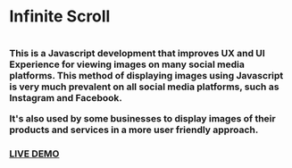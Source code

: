 <h1>Infinite Scroll<h1/>

<h3>This is a Javascript development that improves UX and UI Experience for viewing images on many social media platforms. This method of displaying images using Javascript is very much prevalent on all social media platforms, such as Instagram and Facebook. 
<p><p/>
It's also used by some businesses to display images of their products and services in a more user friendly approach.<h3/>
  
<a href="https://jmeboji.github.io/Infinite-Scroll">LIVE DEMO</a>
